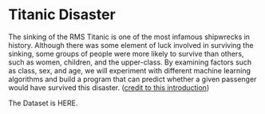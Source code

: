# Titanic Disaster

The sinking of the RMS Titanic is one of the most infamous shipwrecks in history. Although there was some element of luck involved in surviving the sinking, some groups of people were more likely to survive than others, such as women, children, and the upper-class. By examining factors such as class, sex, and age, we will experiment with different machine learning algorithms and build a program that can predict whether a given passenger would have survived this disaster. ([credit to this introduction](https://tec4tric.com/2018/09/top-10-machine-learning-projects.html)) 

The Dataset is HERE.


